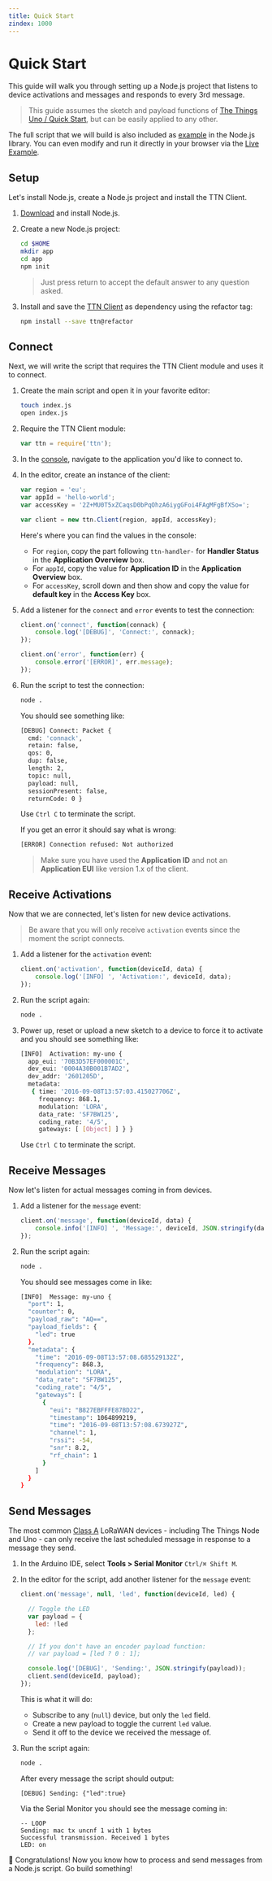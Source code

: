 ```yaml
---
title: Quick Start
zindex: 1000
---
```


# Quick Start

This guide will walk you through setting up a Node.js project that listens to device activations and messages and responds to every 3rd message.

> This guide assumes the sketch and payload functions of [The Things Uno / Quick Start](../../devices/uno/quick-start.md), but can be easily applied to any other.

The full script that we will build is also included as [example](https://github.com/TheThingsNetwork/node-app-sdk/blob/master/src/example.js) in the Node.js library. You can even modify and run it directly in your browser via the [Live Example](live.md).

## Setup
Let's install Node.js, create a Node.js project and install the TTN Client.

1.  [Download](https://nodejs.org/en/download/) and install Node.js.
2.  Create a new Node.js project:

    ```bash
    cd $HOME
    mkdir app
    cd app
    npm init
    ```

    > Just press return to accept the default answer to any question asked.

3.  Install and save the [TTN Client](https://www.npmjs.com/package/ttn) as dependency using the refactor tag:

    ```bash
    npm install --save ttn@refactor
    ```

## Connect
Next, we will write the script that requires the TTN Client module and uses it to connect.

1.  Create the main script and open it in your favorite editor:

    ```bash
    touch index.js
    open index.js
    ```

2.  Require the TTN Client module:

    ```js
    var ttn = require('ttn');
    ```

3.  In the [console](https://console.thethingsnetwork.org/applications), navigate to the application you'd like to connect to.

5.  In the editor, create an instance of the client:

    ```js 
    var region = 'eu';
    var appId = 'hello-world';
    var accessKey = '2Z+MU0T5xZCaqsD0bPqOhzA6iygGFoi4FAgMFgBfXSo=';
    
    var client = new ttn.Client(region, appId, accessKey);
    ```

    Here's where you can find the values in the console:
    
    * For `region`, copy the part following `ttn-handler-` for **Handler Status** in the **Application Overview** box.
    * For `appId`, copy the value for **Application ID** in the **Application Overview** box.
    * For `accessKey`, scroll down and then show and copy the value for **default key** in the **Access Key** box.

6.  Add a listener for the `connect` and `error` events to test the connection:

    ```js 
    client.on('connect', function(connack) {
        console.log('[DEBUG]', 'Connect:', connack);
    });
    
    client.on('error', function(err) {
        console.error('[ERROR]', err.message);
    });
    ```
 
7.  Run the script to test the connection:

    ```bash
    node .
    ```

    You should see something like:

    ```bash
    [DEBUG] Connect: Packet {
      cmd: 'connack',
      retain: false,
      qos: 0,
      dup: false,
      length: 2,
      topic: null,
      payload: null,
      sessionPresent: false,
      returnCode: 0 }
    ```

    Use `Ctrl C` to terminate the script.

    If you get an error it should say what is wrong:

    ```bash
    [ERROR] Connection refused: Not authorized
    ```

    > Make sure you have used the **Application ID** and not an **Application EUI** like version 1.x of the client.

## Receive Activations
Now that we are connected, let's listen for new device activations.

> Be aware that you will only receive `activation` events since the moment the script connects.

1.  Add a listener for the `activation` event:

    ```js
    client.on('activation', function(deviceId, data) {
        console.log('[INFO] ', 'Activation:', deviceId, data);
    });
    ```

2.  Run the script again:

    ```bash
    node .
    ```

3.  Power up, reset or upload a new sketch to a device to force it to activate and you should see something like:

    ```bash
    [INFO]  Activation: my-uno {
      app_eui: '70B3D57EF000001C',
      dev_eui: '0004A30B001B7AD2',
      dev_addr: '2601205D',
      metadata:
       { time: '2016-09-08T13:57:03.415027706Z',
         frequency: 868.1,
         modulation: 'LORA',
         data_rate: 'SF7BW125',
         coding_rate: '4/5',
         gateways: [ [Object] ] } }
    ```

    Use `Ctrl C` to terminate the script.    

## Receive Messages
Now let's listen for actual messages coming in from devices.

1.  Add a listener for the `message` event:

    ```js
    client.on('message', function(deviceId, data) {
        console.info('[INFO] ', 'Message:', deviceId, JSON.stringify(data, null, 2));
    });
    ```

2.  Run the script again:

    ```bash
    node .
    ```

    You should see messages come in like:

    ```bash
    [INFO]  Message: my-uno {
      "port": 1,
      "counter": 0,
      "payload_raw": "AQ==",
      "payload_fields": {
        "led": true
      },
      "metadata": {
        "time": "2016-09-08T13:57:08.685529132Z",
        "frequency": 868.3,
        "modulation": "LORA",
        "data_rate": "SF7BW125",
        "coding_rate": "4/5",
        "gateways": [
          {
            "eui": "B827EBFFFE87BD22",
            "timestamp": 1064899219,
            "time": "2016-09-08T13:57:08.673927Z",
            "channel": 1,
            "rssi": -54,
            "snr": 8.2,
            "rf_chain": 1
          }
        ]
      }
    }
    ```

## Send Messages
The most common [Class A](https://www.lora-alliance.org/What-Is-LoRa/Technology) LoRaWAN devices - including The Things Node and Uno - can only receive the last scheduled message in response to a message they send.

1.  In the Arduino IDE, select **Tools > Serial Monitor** `Ctrl/⌘ Shift M`.

2.  In the editor for the script, add another listener for the `message` event:

    ```js
    client.on('message', null, 'led', function(deviceId, led) {
    
      // Toggle the LED
      var payload = {
        led: !led
      };
    
      // If you don't have an encoder payload function:
      // var payload = [led ? 0 : 1];
    
      console.log('[DEBUG]', 'Sending:', JSON.stringify(payload));
      client.send(deviceId, payload);
    });
    ```
    
    This is what it will do:
    
    * Subscribe to any (`null`) device, but only the `led` field.
    * Create a new payload to toggle the current `led` value.
    * Send it off to the device we received the message of.

4.  Run the script again:

    ```bash
    node .
    ```

    After every message the script should output:

    ```
    [DEBUG] Sending: {"led":true}
    ```

    Via the Serial Monitor you should see the message coming in:

    ```
    -- LOOP
    Sending: mac tx uncnf 1 with 1 bytes
    Successful transmission. Received 1 bytes
    LED: on
    ```

🎉 Congratulations! Now you know how to process and send messages from a Node.js script. Go build something!
